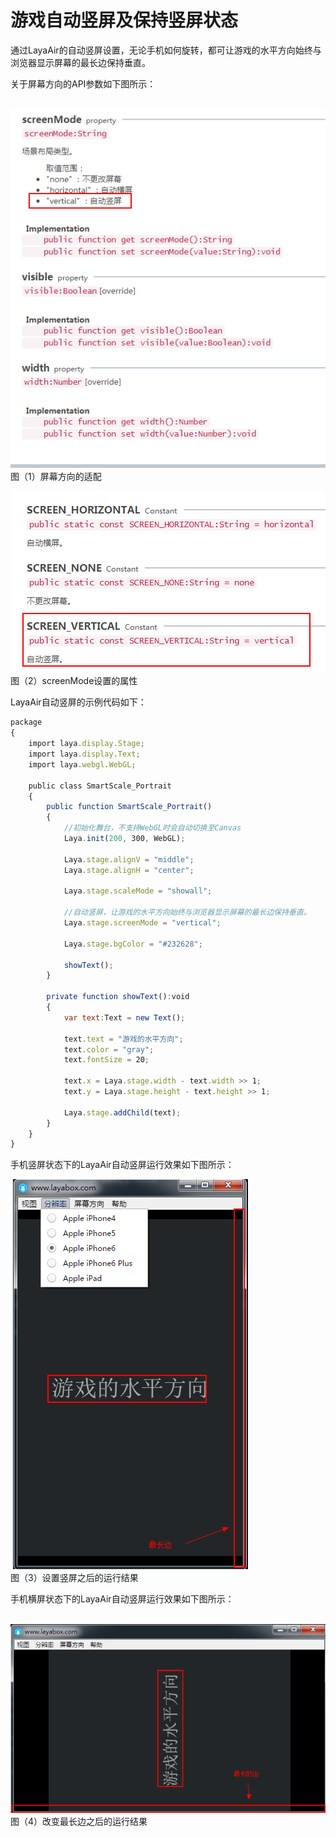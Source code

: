 # 游戏自动竖屏及保持竖屏状态



​        通过LayaAir的自动竖屏设置，无论手机如何旋转，都可让游戏的水平方向始终与浏览器显示屏幕的最长边保持垂直。 

关于屏幕方向的API参数如下图所示：

​	![blob.png](img/1.png)<br/>
​	图（1）屏幕方向的适配

​	![blob.png](img/2.png)<br/>
​	图（2）screenMode设置的属性



LayaAir自动竖屏的示例代码如下：

```javascript
package 
{
    import laya.display.Stage;
    import laya.display.Text;
    import laya.webgl.WebGL;
 
    public class SmartScale_Portrait
    {
        public function SmartScale_Portrait() 
        {
            //初始化舞台，不支持WebGL时会自动切换至Canvas
            Laya.init(200, 300, WebGL);
             
            Laya.stage.alignV = "middle";
            Laya.stage.alignH = "center";
             
            Laya.stage.scaleMode = "showall";
 
            //自动竖屏，让游戏的水平方向始终与浏览器显示屏幕的最长边保持垂直。
            Laya.stage.screenMode = "vertical";
             
            Laya.stage.bgColor = "#232628";
             
            showText();
        }
         
        private function showText():void 
        {
            var text:Text = new Text();
             
            text.text = "游戏的水平方向";
            text.color = "gray";
            text.fontSize = 20;
             
            text.x = Laya.stage.width - text.width >> 1;
            text.y = Laya.stage.height - text.height >> 1;
             
            Laya.stage.addChild(text);
        }
    }
}

```



手机竖屏状态下的LayaAir自动竖屏运行效果如下图所示：

​	![blob.png](img/3.png)<br/>
​	图（3）设置竖屏之后的运行结果



手机横屏状态下的LayaAir自动竖屏运行效果如下图所示：

​	![blob.png](img/4.png)<br/>
​	图（4）改变最长边之后的运行结果



